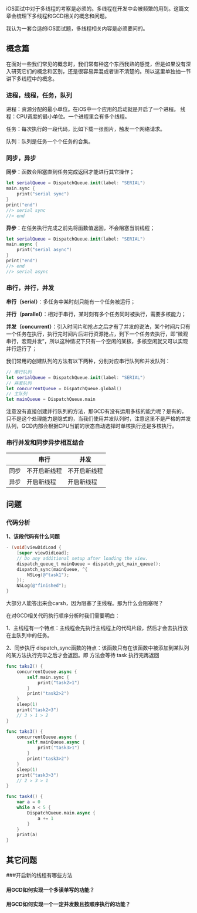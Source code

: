 iOS面试中对于多线程的考察是必须的。多线程在开发中会被频繁的用到。这篇文章会梳理下多线程和GCD相关的概念和问题。

我认为一套合适的iOS面试题，多线程相关内容是必须要问的。



## 概念篇

在面对一些我们常见的概念时，我们常有种这个东西我熟的感觉，但是如果没有深入研究它们的概念和区别，还是很容易弄混或者讲不清楚的。所以这里单独抽一节讲下多线程中的概念。

### 进程，线程，任务，队列

进程：资源分配的最小单位。在iOS中一个应用的启动就是开启了一个进程。
线程：CPU调度的最小单位。一个进程里会有多个线程。

任务：每次执行的一段代码，比如下载一张图片，触发一个网络请求。

队列：队列是任务一个个任务的合集。

### 同步，异步

 **同步**：函数会阻塞直到任务完成返回才能进行其它操作；

```swift
let serialQueue = DispatchQueue.init(label: "SERIAL")
main.sync {
    print("serial sync")
}
print("end")
//> serial sync
//> end
```

 **异步**：在任务执行完成之前先将函数值返回，不会阻塞当前线程；

```swift
let serialQueue = DispatchQueue.init(label: "SERIAL")
main.async {
    print("serial async")
}
print("end")
//> end
//> serial async
```



### 串行，并行，并发

**串行（serial）**：多任务中某时刻只能有一个任务被运行；

**并行（parallel）**：相对于串行，某时刻有多个任务同时被执行，需要多核能力；

**并发（concurrent）**：引入时间片和抢占之后才有了并发的说法，某个时间片只有一个任务在执行，执行完时间片后进行资源抢占，到下一个任务去执行，即“微观串行，宏观并发”，所以这种情况下只有一个空闲的某核，多核空闲就又可以实现并行运行了；

我们常用的创建队列的方法有以下两种，分别对应串行队列和并发队列：

```swift
// 串行队列
let serialQueue = DispatchQueue.init(label: "SERIAL")
// 并发队列
let concurrentQueue = DispatchQueue.global()
// 主队列
let mainQueue = DispatchQueue.main
```

注意没有直接创建并行队列的方法，那GCD有没有运用多核的能力呢？是有的，只不是这个处理能力是隐式的，当我们使用并发队列时，注意这里不是严格的并发队列，GCD内部会根据CPU当前的状态自动选择时单核执行还是多核执行。



### 串行并发和同步异步相互结合

|      | 串行         | 并发         |
| ---- | ------------ | ------------ |
| 同步 | 不开启新线程 | 不开启新线程 |
| 异步 | 开启新线程   | 开启新线程   |



## 问题

### 代码分析

**1、该段代码有什么问题**

```objective-c
- (void)viewDidLoad {
    [super viewDidLoad];
    // Do any additional setup after loading the view.
    dispatch_queue_t mainQueue = dispatch_get_main_queue();
    dispatch_sync(mainQueue, ^{
        NSLog(@"task1");
    });
    NSLog(@"finished");
}
```

大部分人能答出来会carsh，因为阻塞了主线程。那为什么会阻塞呢？





在对GCD相关代码执行顺序分析时我们需要明白：

1、主线程有一个特点：主线程会先执行主线程上的代码片段，然后才会去执行放在主队列中的任务。

2、同步执行  dispatch_sync函数的特点：该函数只有在该函数中被添加到某队列的某方法执行完毕之后才会返回。即 方法会等待 task 执行完再返回

```swift
func taks2() {
    concurrentQueue.async {
        self.main.sync {
            print("task2>1")
        }
        print("task2>2")
    }
    sleep(1)
    print("task2>3")
    // 3 > 1 > 2
}

func taks3() {
    concurrentQueue.async {
        self.mainQueue.async {
            print("task3>1")
        }
        print("task3>2")
    }
    sleep(1)
    print("task3>3")
    // 2 > 3 > 1
}

func task4() {
    var a = 0
    while a < 5 {
        DispatchQueue.main.async {
            a += 1
        }
    }
    print(a)
}
```



## 其它问题

###开启新的线程有哪些方法 



#### 用GCD如何实现一个多读单写的功能？



#### 用GCD如何实现一个一定并发数且按顺序执行的功能？